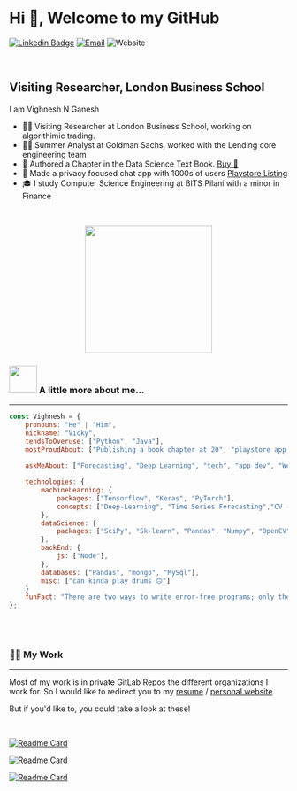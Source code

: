 # Hi 👋, Welcome to my GitHub


[![Linkedin Badge](https://img.shields.io/badge/LinkedIn-0077B5?style=for-the-badge&logo=linkedin&logoColor=white)](https://www.linkedin.com/in/vighnesh-ng/)
[![Email](https://img.shields.io/badge/Gmail-D14836?style=for-the-badge&logo=gmail&logoColor=white)](mailto:ngvighnesh@gmail.com?cc=f20190131@pilani.bits-pilani.ac.in;vighneshnganeshofficial@gmail.com)
![Website](https://img.shields.io/website?logo=googleearth&logoColor=white&style=for-the-badge&url=https%3A%2F%2Fvighneshnatarajanganesh.github.io%2Fpersonal-website%2F)

<br>

## Visiting Researcher, London Business School

I am Vighnesh N Ganesh
 - 👨‍💼 Visiting Researcher at London Business School, working on algorithimic trading.
 - 👨‍💻 Summer Analyst at Goldman Sachs, worked with the Lending core engineering team
 - 📖 Authored a Chapter in the Data Science Text Book. [Buy 🛒](https://www.vde-verlag.de/books/537721/neue-dimensionen-in-data-science.html)
 - 📱 Made a privacy focused chat app with 1000s of users [Playstore Listing](https://play.google.com/store/apps/details?id=com.VighneshNG.secretbase&hl=en&gl=US)
 - 🎓 I study Computer Science Engineering at BITS Pilani with a minor in Finance

<br>
<p align="center">
<img src="https://media.giphy.com/media/3o72FkreWNH9OlTtPq/giphy.gif" width="230">
<br>
</p>


### <img src="https://media.giphy.com/media/VgCDAzcKvsR6OM0uWg/giphy.gif" width="50"> A little more about me...  
------------------------------

```javascript
const Vighnesh = {
    pronouns: "He" | "Him",
    nickname: "Vicky",
    tendsToOveruse: ["Python", "Java"],
    mostProudAbout: ["Publishing a book chapter at 20", "playstore app with 1000s of users", "driving to nature spots exhaustively"], // Note to Devs: some bad behavious due to overconfidence
    
    askMeAbout: ["Forecasting", "Deep Learning", "tech", "app dev", "Weekend Trip Ideas"],

    technologies: {
        machineLearning: {
            packages: ["Tensorflow", "Keras", "PyTorch"],
            concepts: ["Deep-Learning", "Time Series Forecasting","CV -GANs" ]
        },
        dataScience: {
            packages: ["SciPy", "Sk-learn", "Pandas", "Numpy", "OpenCV", "Matplotlib"]
        },
        backEnd: {
            js: ["Node"],
        },
        databases: ["Pandas", "mongo", "MySql"],
        misc: ["can kinda play drums 🙃"]
    }
    funFact: "There are two ways to write error-free programs; only the third one works"
};
```
<!-- 
<br><br>

### 📊 My Stats
-----------------

[![Top Langs](https://github-readme-stats.vercel.app/api/top-langs/?username=VighneshNatarajanGanesh&langs_count=5)](https://github.com/anuraghazra/github-readme-stats) -->


<br><br>

### 👨‍💻 My Work
-----------------

Most of my work is in private GitLab Repos the different organizations I work for. So I would like to redirect you to my [resume](https://vighneshnatarajanganesh.github.io/personal-website/pdfs/resume_data_science.pdf) / [personal website](https://vighneshnatarajanganesh.github.io/personal-website/). 

But if you'd like to, you could take a look at these!

<br>

[![Readme Card](https://github-readme-stats.vercel.app/api/pin/?username=DSSGxUK&repo=bmwi)](https://github.com/DSSGxUK/bmwi)

[![Readme Card](https://github-readme-stats.vercel.app/api/pin/?username=bitssmac&repo=smacOnline)](https://github.com/bitssmac/smacOnline)

[![Readme Card](https://github-readme-stats.vercel.app/api/pin/?username=VighneshNatarajanGanesh&repo=Trigger_word_detection)](https://github.com/VighneshNatarajanGanesh/Trigger_word_detection)